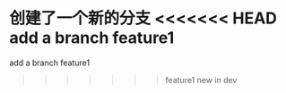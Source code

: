 创建了一个新的分支
<<<<<<< HEAD
add a branch feature1
=======
add a branch feature1
>>>>>>> feature1
new in dev
